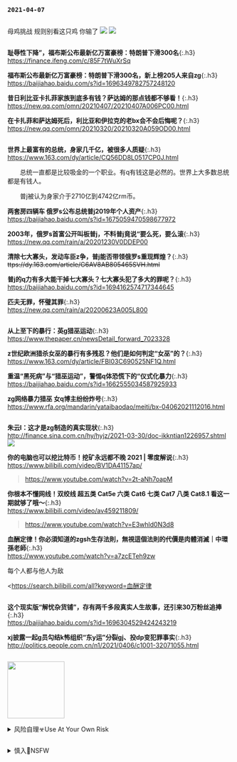 ### `2021-04-07`
```note
```
母鸡挑战
规则别看这只鸡
你输了
![](https://wx4.sinaimg.cn/large/d8b41602gy1gpabyr80gnj20hs0bnac1.jpg)
![](http://wx4.sinaimg.cn/large/d8b41602gy1gpabyr80gnj20hs0bnac1.jpg)

```tip
```
**耻辱性下降”，福布斯公布最新亿万富豪榜：特朗普下滑300名**{:.h3}<br>
<https://finance.ifeng.com/c/85F7tWuXrSq>

**福布斯公布最新亿万富豪榜：特朗普下滑300名，新上榜205人来自zg**{:.h3}<br>
<https://baijiahao.baidu.com/s?id=1696349782757248120>

**昔日利比亚卡扎菲家族到底多有钱？萨达姆的那点钱都不够看！**{:.h3}<br>
<https://new.qq.com/omn/20210407/20210407A006PC00.html>

**在卡扎菲和萨达姆死后，利比亚和伊拉克的老bx会不会后悔呢？**{:.h3}<br>
<https://new.qq.com/omn/20210320/20210320A059OD00.html>

```tip
```
**世界上最富有的总统，身家几千亿，被很多人质疑**{:.h3}<br>
<https://www.163.com/dy/article/CQ56DD8L0517CP0J.html>

　　总统一直都是比较吸金的一个职业。有q有钱这是必然的。世界上大多数总统都是有钱人。

　　普j被认为身家介于2710亿到4742亿rm币。

**两套房四辆车 俄罗s公布总统普j2019年个人资产**{:.h3}<br>
<https://baijiahao.baidu.com/s?id=1675059470598677972>

**2003年，俄罗s首富公开叫板普j，不料普j竟说“要么死，要么滚**{:.h3}<br>
<https://new.qq.com/rain/a/20201230V0DDEP00>

**清除七大寡头，发动车臣z争，普j能否带领俄罗s重现辉煌？**{:.h3}<br>
~~ttps://dy.163.com/article/G6AV8AB805465SVH.html~~

**普j的q力有多大能干掉七大寡头？七大寡头犯了多大的罪呢？**{:.h3}<br>
<https://baijiahao.baidu.com/s?id=1694162574717344645>

**匹夫无罪，怀璧其罪**{:.h3}<br>
<https://new.qq.com/rain/a/20200623A005L800>

```note
```
**从上至下的暴行：英g猎巫运动**{:.h3}<br>
<https://www.thepaper.cn/newsDetail_forward_7023328>

**z世纪欧洲猎杀女巫的暴行有多残忍？他们是如何判定“女巫”的？**{:.h3}<br>
<https://www.163.com/dy/article/FBI03C690525NF1Q.html>

**重温“黑死病”与“猎巫运动”，警惕q体恐慌下的“仪式化暴力**{:.h3}<br>
<https://baijiahao.baidu.com/s?id=1662555034587925933>

**zg网络暴力猎巫 女q博主纷纷炸号**{:.h3}<br>
https://www.rfa.org/mandarin/yataibaodao/meiti/bx-04062021112016.html

```tip
```
**朱云l：这才是zg制造的真实现状**{:.h3}<br>
<http://finance.sina.com.cn/hy/hyjz/2021-03-30/doc-ikkntian1226957.shtml>
![](http://n.sinaimg.cn/finance/crawl/80/w550h330/20210330/b845-knaqvqn2698269.png)

**你的电脑也可以挖比特币！挖矿永远都不晚 2021 | 零度解说**{:.h3}<br>
<https://www.bilibili.com/video/BV1DA41157ap/>
><https://www.youtube.com/watch?v=2t-aNh7oapM>

**你根本不懂网线！双绞线 超五类 Cat5e 六类 Cat6 七类 Cat7 八类 Cat8.1 看这一期就够了哦～**{:.h3}<br>
<https://www.bilibili.com/video/av459211809/>
><https://www.youtube.com/watch?v=E3whld0N3d8>

**血酬定律！你必須知道的zgsh生存法則，無視這個法則的代價是肉體消滅｜中環孫老師**{:.h3}<br>
https://www.youtube.com/watch?v=a7zcETeh9zw

每个人都与他人为敌

<https://search.bilibili.com/all?keyword=血酬定律

```note
```
**这个现实版“解忧杂货铺”，存有两千多段真实人生故事，还引来30万粉丝追捧**{:.h3}<br>
<https://baijiahao.baidu.com/s?id=1696304529424243219>

**xj披露一起g员勾结k怖组织“东y运”分裂gj、投dp变犯罪事实**{:.h3}<br>
<http://politics.people.com.cn/n1/2021/0406/c1001-32071055.html>

```tip
```
<a href="https://slack-imgs.com/?url=https://i.ytimg.com/an_webp/CkpRqQj7fWc/mqdefault_6s.webp?du=3000&sqp=CPH1s4MG&rs=AOn4CLARtx8DaTvpl-KRq3ZcuA86b8ttnA" class="js-smartphoto" data-caption="mqdefault_6s.webp (320×180)" data-id="" data-group=""><img src="https://slack-imgs.com/?url=https://i.ytimg.com/an_webp/CkpRqQj7fWc/mqdefault_6s.webp?du=3000&sqp=CPH1s4MG&rs=AOn4CLARtx8DaTvpl-KRq3ZcuA86b8ttnA" width="128"/></a>

<details>
	<summary>风险自理☣Use At Your Own Risk</summary>

血酬定律！你必須知道的zgsh生存法則，無視這個法則的代價是肉體消滅｜中環孫老師
<br>https://www.youtube.com/watch?v=a7zcETeh9zw<br>

每个人都与他人为敌

上有g下有匪，g匪同源

清除七大寡头，发动车臣z争，普j能否带领俄罗s重现辉煌？
<br>~~ttps://dy.163.com/article/G6AV8AB805465SVH.html~~<br>

苏联解体之后的俄罗s，是一场特qj级的狂欢盛宴

特朗普口无遮拦地说“所有z客都是资本家的狗，希拉里收我的钱所以要给我干事，在场这些和我辩论的，几个没收过我的钱？

枪杆子里面出zq，普j手握j队和“锦衣卫”克格b，就已立于不败之地。

LG退出手机业务：被z企超越后的无奈选择
<br>https://cn.nikkei.com/industry/itelectric-appliance/44318-2021-04-06-10-33-17.html<br>

由于zg手机品牌的飞速发展，LG手机被夺走了市场份额，连续6年出现亏损。
此前曾打败日本电子企业的韩国企业目前处于相同的困境中。

简报：zg高压利诱推进疫苗接种；抵制潮令本土品牌获益
<br>https://cn.nytimes.com/morning-brief/20210407/china-vaccination-drive-xinjiang-local-brands/<br>

当ag主义成为卖点：zg品牌从“抵制潮”中看到机会
<br>https://cn.nytimes.com/china/20210406/china-xinjiang-local-brands/<br>

明朝那些事》十句经典句子
<br>https://www.sohu.com/a/409289249_100037912<br>

观点d争是假的，方向d争也是假的，只有q利d争才是真的。

</details>

```tip
```
<details><summary class="name"><span class="innerContentContainer">慎入🔞NSFW</span></summary><ul>

<img src="https://slack-imgs.com/?url=https://upload.wikimedia.org/wikipedia/commons/thumb/d/d3/Biohazard_Symbol_Specification.png/210px-Biohazard_Symbol_Specification.png">

<details><summary class="name"><span class="innerContentContainer">风险自理Use At Your Own Risk🈲</span></summary><br /><span class="note"><span class="innerContentContainer">

78年宋庆l斥骂江q无耻婊子江青炮制的wg
<br>https://news.china.com/history/all/11025807/20141125/19003547_all.html<br>

宋庆l批评江q：我们已故主x的那位缺德老婆
<br>https://cul.qq.com/a/20131010/003641.htm<br>

wg时期宋庆l私下以“泼妇”称呼江q
<br>https://news.qq.com/a/20110323/000542_1.htm<br>

别了谨言慎行 日本已不肯迁就bj
<br>https://www.rfi.fr/cn/%E4%B8%AD%E5%9B%BD/20210407-%E5%88%AB%E4%BA%86%E8%B0%A8%E8%A8%80%E6%85%8E%E8%A1%8C-%E6%97%A5%E6%9C%AC%E5%B7%B2%E4%B8%8D%E8%82%AF%E8%BF%81%E5%B0%B1%E5%8C%97%E4%BA%AC<br>

日本gcd也称其为“严重侵犯rq

zzy墓碑后惊现…m间怒批：史无前例
<br>https://www.rfi.fr/cn/%E4%B8%AD%E5%9B%BD/20210407-%E5%88%AB%E4%BA%86%E8%B0%A8%E8%A8%80%E6%85%8E%E8%A1%8C-%E6%97%A5%E6%9C%AC%E5%B7%B2%E4%B8%8D%E8%82%AF%E8%BF%81%E5%B0%B1%E5%8C%97%E4%BA%AC<br>

前zgzyd校教授蔡x4月5日在推特转发帖文透露, 今年清明，当局禁止祭拜赵zy，在通往其墓地的路上重重设卡，还有j察及b衣沿途拦截，但同时，江q墓却开放公z祭奠。
<br>
　　推友议论说：“是因为xzd想搞wg，所以放任五m去纪念江q。xzd要铁了心开倒车，所以反对赵zy这类改良派，更不可能让人去纪念赵zy和胡yb
<br>
　　蔡x也表示，zgd局怕谁，推崇谁，一目了然。

</span></span></details>
